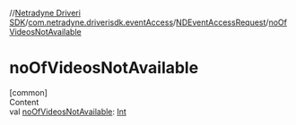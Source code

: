 //[Netradyne Driveri SDK](../../index.md)/[com.netradyne.driverisdk.eventAccess](../index.md)/[NDEventAccessRequest](index.md)/[noOfVideosNotAvailable](no-of-videos-not-available.md)



# noOfVideosNotAvailable  
[common]  
Content  
val [noOfVideosNotAvailable](no-of-videos-not-available.md): [Int](https://kotlinlang.org/api/latest/jvm/stdlib/kotlin/-int/index.html)  



